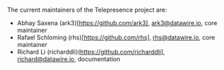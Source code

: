 The current maintainers of the Telepresence project are:

* Abhay Saxena (ark3)[https://github.com/ark3], <ark3@datawire.io>, core maintainer
* Rafael Schloming (rhs)[https://github.com/rhs], <rhs@datawire.io>, core maintainer
* Richard Li (richarddli)(https://github.com/richarddli], <richard@datawire.io>, documentation